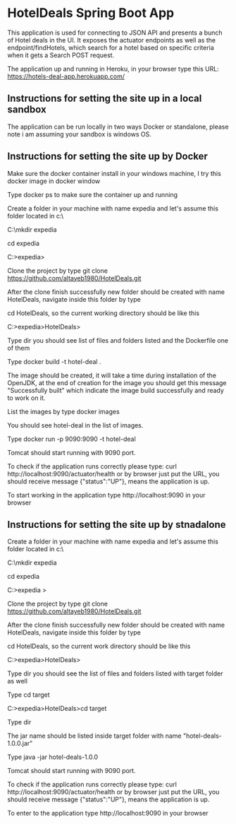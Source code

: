 # HotelDeals Spring Boot App

This application is used for connecting to JSON API and presents a bunch of Hotel deals in the UI. It exposes the actuator endpoints as well as the endpoint/findHotels, which search for a hotel based on specific criteria when it gets a Search POST request.

The application up and running in Heroku, in your browser type this URL: https://hotels-deal-app.herokuapp.com/
 


## Instructions for setting the site up in a local sandbox

The application can be run locally in two ways Docker or standalone, please note i am assuming your sandbox is windows OS.


## Instructions for setting the site up by Docker

Make sure the docker container install in your windows machine, I try this docker image in docker window  

Type docker ps to make sure the container up and running   

Create a folder in your machine with name expedia and let's assume this folder located in c:\  

C:\mkdir expedia  

cd expedia  

C:\>expedia>  

Clone the project by type git clone https://github.com/altayeb1980/HotelDeals.git  

After the clone finish successfully new folder should be created with name HotelDeals, navigate inside this folder by type  

cd HotelDeals, so the current working directory should be like this  

C:\>expedia>HotelDeals>  

Type dir you should see list of files and folders listed and the Dockerfile one of them  

Type docker build -t hotel-deal .  

The image should be created, it will take a time during installation of the OpenJDK, at the end of creation for the image you should get this message "Successfully built" which indicate the image build successfully and ready to work on it.  

List the images by type docker images  

You should see hotel-deal in the list of images.  

Type docker run -p 9090:9090 -t hotel-deal  

Tomcat should start running with 9090 port.  

To check if the application runs correctly please type: curl http://localhost:9090/actuator/health or by browser just put the URL, you should receive message {"status":"UP"}, means the application is up.  

To start working in the application type http://localhost:9090 in your browser  



## Instructions for setting the site up by stnadalone
Create a folder in your machine with name expedia and let's assume this folder located in c:\  

C:\mkdir expedia  

cd expedia  

C:\>expedia >  

Clone the project by type git clone https://github.com/altayeb1980/HotelDeals.git  

After the clone finish successfully new folder should be created with name HotelDeals, navigate inside this folder by type  

cd HotelDeals, so the current work directory should be like this  

C:\>expedia>HotelDeals>  

Type dir you should see the list of files and folders listed with target folder as well  

Type cd target  

C:\>expedia>HotelDeals>cd target    

Type dir  

The jar name should be listed inside target folder with name "hotel-deals-1.0.0.jar"  

Type java -jar hotel-deals-1.0.0  

Tomcat should start running with 9090 port.  

To check if the application runs correctly please type: curl http://localhost:9090/actuator/health or by browser just put the URL, you should receive message {"status":"UP"}, means the application is up.  

To enter to the application type http://localhost:9090 in your browser  














